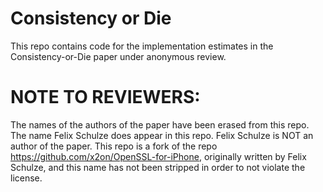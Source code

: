 # Consistency or Die

This repo contains code for the implementation estimates in the Consistency-or-Die paper under anonymous review.

# NOTE TO REVIEWERS:

The names of the authors of the paper have been erased from this repo. The name Felix Schulze does appear in this repo. Felix Schulze is NOT an author of the paper. This repo is a fork of the repo https://github.com/x2on/OpenSSL-for-iPhone, originally written by Felix Schulze, and this name has not been stripped in order to not violate the license.

